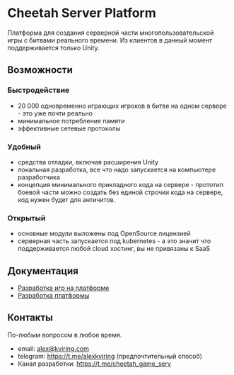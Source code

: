 # Cheetah Server Platform

Платформа для создания серверной части многопользовательской игры с битвами реального времени. Из клиентов в данный
момент поддерживается только Unity.

## Возможности

### Быстродействие

- 20 000 одновременно играющих игроков в битве на одном сервере - это уже почти реально
- минимальное потребление памяти
- эффективные сетевые протоколы

### Удобный

- средства отладки, включая расширения Unity
- локальная разработка, все что надо запускается на компьютере разработчика
- концепция минимального прикладного кода на сервере - прототип боевой части можно создать без единой строчки кода на сервере, код нужен будет для античитов.

### Открытый

- основные модули выложены под OpenSource лицензией
- серверная часть запускается под kubernetes - а это значит что поддерживается любой cloud хостинг, вы не привязаны к SaaS


## Документация

- [Разработка игр на платформе](https://docs.cheetah.games)
- [Разработка платформы](docs/develop/README.md)

## Контакты

По-любым вопросом в любое время.

- email: alex@kviring.com
- telegram: https://t.me/alexkviring (предпочтительный способ)
- Канал разработки: https://t.me/cheetah_game_serv

